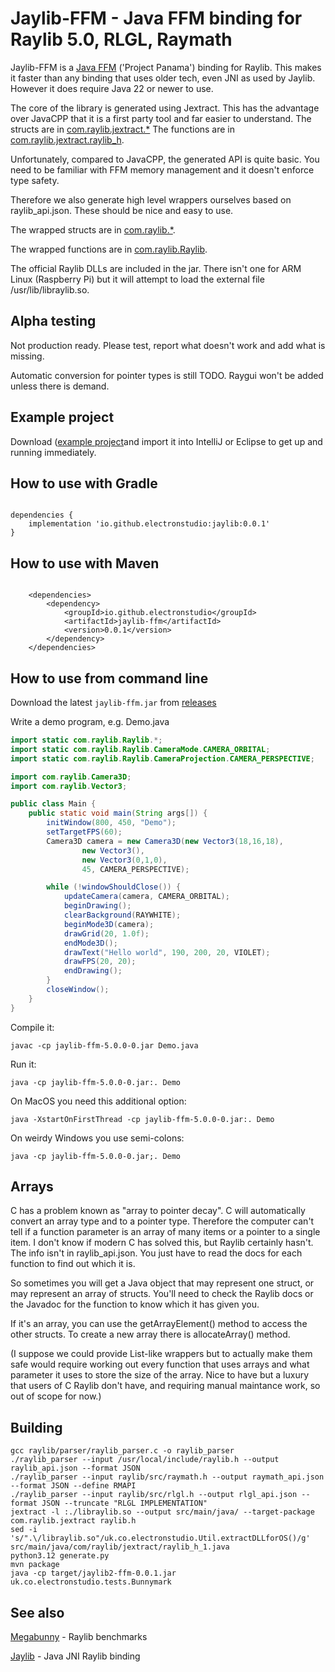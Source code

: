 # Jaylib-FFM - Java FFM binding for Raylib 5.0, RLGL, Raymath

Jaylib-FFM is a [Java FFM](https://docs.oracle.com/en/java/javase/22/core/foreign-function-and-memory-api.html) ('Project Panama')
binding for Raylib.  This makes it faster than any binding that uses older tech, even JNI as used by Jaylib.
However it does require Java 22 or newer to use.

The core of the library is generated using Jextract.  This has the advantage over JavaCPP that it is a first party tool and far
easier to understand.  The structs are in [com.raylib.jextract.*](https://electronstudio.github.io/jaylib-ffm/com/raylib/jextract/package-summary.html)
The functions are in [com.raylib.jextract.raylib_h](https://electronstudio.github.io/jaylib-ffm/com/raylib/jextract/raylib_h.html).

Unfortunately, compared to JavaCPP, the generated API is quite basic.  You need to be familiar with FFM memory management
and it doesn't enforce type safety.

Therefore we also generate high level wrappers ourselves based on raylib_api.json.  These should be nice and easy to
use.

The wrapped structs are in [com.raylib.*](https://electronstudio.github.io/jaylib-ffm/com/raylib/package-summary.html).

The wrapped functions are in [com.raylib.Raylib](https://electronstudio.github.io/jaylib-ffm/com/raylib/Raylib.html).

The official Raylib DLLs are included in the jar.  There isn't one for ARM Linux (Raspberry Pi) but it will attempt
to load the external file /usr/lib/libraylib.so.

## Alpha testing

Not production ready.  Please test, report what doesn't work and add what is missing.

Automatic conversion for pointer types is still TODO.  Raygui won't be added unless there is demand.

## Example project

Download ([example project](https://github.com/electronstudio/jaylib-ffm-example-project)and import it into IntelliJ or Eclipse to get up and running immediately.

## How to use with Gradle

```

dependencies {
    implementation 'io.github.electronstudio:jaylib:0.0.1'
}

```

## How to use with Maven

```

    <dependencies>
        <dependency>
            <groupId>io.github.electronstudio</groupId>
            <artifactId>jaylib-ffm</artifactId>
            <version>0.0.1</version>
        </dependency>
    </dependencies>

```

## How to use from command line

Download the latest `jaylib-ffm.jar` from [releases](https://github.com/electronstudio/jaylib/releases)

Write a demo program, e.g. Demo.java

```java
import static com.raylib.Raylib.*;
import static com.raylib.Raylib.CameraMode.CAMERA_ORBITAL;
import static com.raylib.Raylib.CameraProjection.CAMERA_PERSPECTIVE;

import com.raylib.Camera3D;
import com.raylib.Vector3;

public class Main {
    public static void main(String args[]) {
        initWindow(800, 450, "Demo");
        setTargetFPS(60);
        Camera3D camera = new Camera3D(new Vector3(18,16,18),
                new Vector3(),
                new Vector3(0,1,0),
                45, CAMERA_PERSPECTIVE);

        while (!windowShouldClose()) {
            updateCamera(camera, CAMERA_ORBITAL);
            beginDrawing();
            clearBackground(RAYWHITE);
            beginMode3D(camera);
            drawGrid(20, 1.0f);
            endMode3D();
            drawText("Hello world", 190, 200, 20, VIOLET);
            drawFPS(20, 20);
            endDrawing();
        }
        closeWindow();
    }
}
```

Compile it:

    javac -cp jaylib-ffm-5.0.0-0.jar Demo.java

Run it:

    java -cp jaylib-ffm-5.0.0-0.jar:. Demo

On MacOS you need this additional option:

    java -XstartOnFirstThread -cp jaylib-ffm-5.0.0-0.jar:. Demo

On weirdy Windows you use semi-colons:

    java -cp jaylib-ffm-5.0.0-0.jar;. Demo

## Arrays

C has a problem known as "array to pointer decay".  C will automatically convert an array type and to a pointer
type. Therefore the computer can't tell
if a function parameter is an array of many items or a pointer to a single item.
I don't know if modern C has solved this, but Raylib certainly hasn't.  The info isn't in raylib_api.json.
You just have to read the docs for each
function to find out which it is.

So sometimes you will get a Java object that may represent one struct, or may represent an array of structs.
You'll need to check the Raylib docs or the Javadoc for the function to know which it has given you.

If it's an array, you can use the getArrayElement() method to access the other structs.  To create a new array
there is allocateArray() method.

(I suppose we could provide List-like wrappers but to actually make them safe would require working out every
function that uses arrays and what parameter it uses to store the size of the array. Nice to have but a luxury
that users of C Raylib don't have, and requiring manual maintance work, so out of scope for now.)

## Building

    gcc raylib/parser/raylib_parser.c -o raylib_parser
    ./raylib_parser --input /usr/local/include/raylib.h --output raylib_api.json --format JSON
    ./raylib_parser --input raylib/src/raymath.h --output raymath_api.json --format JSON --define RMAPI
    ./raylib_parser --input raylib/src/rlgl.h --output rlgl_api.json --format JSON --truncate "RLGL IMPLEMENTATION"
    jextract -l :./libraylib.so --output src/main/java/ --target-package com.raylib.jextract raylib.h
    sed -i 's/".\/libraylib.so"/uk.co.electronstudio.Util.extractDLLforOS()/g' src/main/java/com/raylib/jextract/raylib_h_1.java
    python3.12 generate.py
    mvn package
    java -cp target/jaylib2-ffm-0.0.1.jar uk.co.electronstudio.tests.Bunnymark

## See also

[Megabunny](https://github.com/electronstudio/megabunny) - Raylib benchmarks

[Jaylib](https://github.com/electronstudio/jaylib) - Java JNI Raylib binding